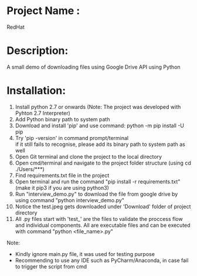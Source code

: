 # Project Name :
RedHat

# Description: 
A small demo of downloading files using Google Drive API using Python

# Installation: 
1. Install python 2.7 or onwards (Note: The project was developed with Pyhton 2.7 Interpreter)
2. Add Python binary path to system path
3. Download and install 'pip' and use command:
   python -m pip install -U pip
4. Try 'pip -version' in command prompt/terminal   
   if it still fails to recognise, please add its binary path to system path as well
5. Open Git terminal and clone the project to the local directory
6. Open cmd/terminal and navigate to the project folder structure (using cd ./Users/***)
7. Find requirements.txt file in the project
8. Open terminal and run the command "pip install -r requirements.txt" (make it pip3 if you are using python3)
9. Run "interview_demo.py" to download the file from google drive by using command "python interview_demo.py"
10. Notice the test.jpeg gets downloaded under 'Download' folder of project directory
11. All .py files start with 'test_' are the files to validate the proccess flow and individual components. All are executable files and can be executed with command "python  <file_name>.py"

Note: 
- Kindly ignore main.py file, it was used for testing purpose
- Recommending to use any IDE such as PyCharm/Anaconda, in case fail to trigger the script from cmd
